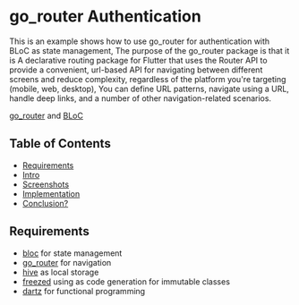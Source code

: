 # go_router Authentication

This is an example shows how to use go_router for authentication with BLoC as state management, The purpose of the go_router package is that it is A declarative routing package for Flutter that uses the Router API to provide a convenient, url-based API for navigating between different screens and reduce complexity, regardless of the platform you're targeting (mobile, web, desktop), You can define URL patterns, navigate using a URL, handle deep links, and a number of other navigation-related scenarios.

[go_router](https://pub.dev/packages/go_router) and [BLoC](https://pub.dev/packages/flutter_bloc)


## Table of Contents
- [Requirements](#requirements)
- [Intro](#intro)
- [Screenshots](#screenshots)
- [Implementation](#implementation)
- [Conclusion?](#conclusion)

## Requirements
- [bloc](https://pub.dev/packages/flutter_bloc) for state management
- [go_router](https://pub.dev/packages/go_router) for navigation
- [hive](https://pub.dev/packages/hive) as local storage
- [freezed](https://pub.dev/packages/freezed) using as code generation for immutable classes
- [dartz](https://pub.dev/packages/dartz) for functional programming
